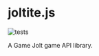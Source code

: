 # joltite.js

![tests](https://github.com/ttbowen/joltite.js/workflows/tests/badge.svg)

A Game Jolt game API library.
